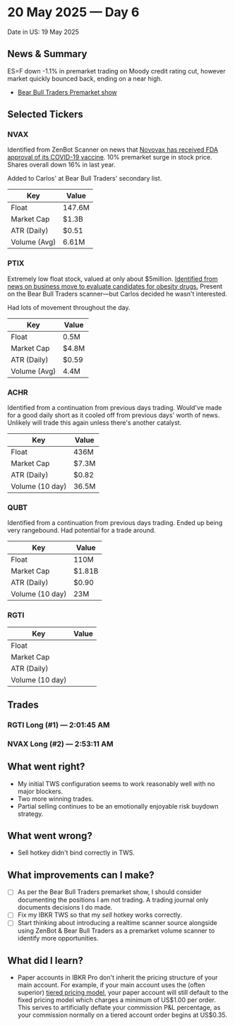 # 20 May 2025 — Day 6

Date in US: 19 May 2025

## News & Summary

ES=F down -1.1% in premarket trading on Moody credit rating cut, however market quickly bounced back, ending on a near high.

- [Bear Bull Traders Premarket show](https://www.youtube.com/watch?v=qYXYVd2p1nc)

## Selected Tickers

### NVAX

Identified from ZenBot Scanner on news that [Novovax has received FDA approval of its COVID-19 vaccine](https://finance.yahoo.com/news/novavax-shares-jump-long-awaited-111605501.html). 10% premarket surge in stock price. Shares overall down 16% in last year.

Added to Carlos' at Bear Bull Traders' secondary list.

| Key          | Value  |
| ------------ | ------ |
| Float        | 147.6M |
| Market Cap   | $1.3B  |
| ATR (Daily)  | $0.51  |
| Volume (Avg) | 6.61M  |

### PTIX

Extremely low float stock, valued at only about $5million. [Identified from news on business move to evaluate candidates for obesity drugs.](https://finance.yahoo.com/news/protagenic-therapeutics-phytanix-announce-business-114300427.html) Present on the Bear Bull Traders scanner—but Carlos decided he wasn't interested.

Had lots of movement throughout the day.

| Key          | Value |
| ------------ | ----- |
| Float        | 0.5M  |
| Market Cap   | $4.8M |
| ATR (Daily)  | $0.59 |
| Volume (Avg) | 4.4M  |

### ACHR

Identified from a continuation from previous days trading. Would've made for a good daily short as it cooled off from previous days' worth of news. Unlikely will trade this again unless there's another catalyst.

| Key             | Value |
| --------------- | ----- |
| Float           | 436M  |
| Market Cap      | $7.3M |
| ATR (Daily)     | $0.82 |
| Volume (10 day) | 36.5M |

### QUBT

Identified from a continuation from previous days trading. Ended up being very rangebound. Had potential for a trade around.

| Key             | Value  |
| --------------- | ------ |
| Float           | 110M   |
| Market Cap      | $1.81B |
| ATR (Daily)     | $0.90  |
| Volume (10 day) | 23M    |

### RGTI

| Key             | Value |
| --------------- | ----- |
| Float           |       |
| Market Cap      |       |
| ATR (Daily)     |       |
| Volume (10 day) |       |

## Trades

### RGTI Long (#1) — 2:01:45 AM

### NVAX Long (#2) — 2:53:11 AM

## What went right?

- My initial TWS configuration seems to work reasonably well with no major blockers.
- Two more winning trades.
- Partial selling continues to be an emotionally enjoyable risk buydown strategy. 

## What went wrong?

- Sell hotkey didn't bind correctly in TWS.

## What improvements can I make?

- [ ] As per the Bear Bull Traders premarket show, I should consider documenting the positions I am not trading. A trading journal only documents decisions I do made.
- [ ] Fix my IBKR TWS so that my _sell_ hotkey works correctly.
- [ ] Start thinking about introducing a realtime scanner source alongside using ZenBot & Bear Bull Traders as a premarket volume scanner to identify more opportunities. 

## What did I learn?

- Paper accounts in IBKR Pro don't inherit the pricing structure of your main account. For example, if your main account uses the (often superior) [tiered pricing model](https://www.interactivebrokers.com/en/pricing/commissions-stocks.php), your paper account will still default to the fixed pricing model which charges a minimum of US$1.00 per order.
  This serves to artificially deflate your commission P&L percentage, as your commission normally on a tiered account order begins at US$0.35.
